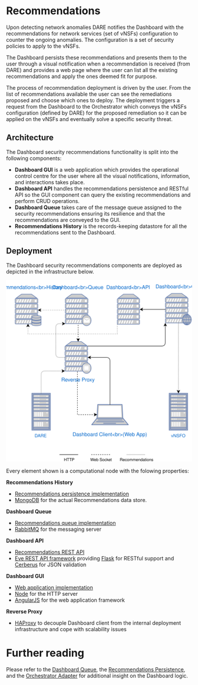 # Recommendations

Upon detecting network anomalies DARE notifies the Dashboard with the recommendations for network services (set of vNSFs) configuration to counter the ongoing anomalies. The configuration is a set of security policies to apply to the vNSFs.

The Dashboard persists these recommendations and presents them to the user through a visual notification when a recommendation is received (from DARE) and provides a web page where the user can list all the existing recommendations and apply the ones deemed fit for purpose.

The process of recommendation deployment is driven by the user. From the list of recommendations available the user can see the remediations proposed and choose which ones to deploy. The deployment triggers a request from the Dashboard to the Orchestrator which conveys the vNSFs configuration (defined by DARE) for the proposed remediation so it can be applied on the vNSFs and eventually solve a specific security threat.

## Architecture

The Dashboard security recommendations functionality is split into the following components:

* **Dashboard GUI** is a web application which provides the operational control centre for the user where all the visual notifications, information, and interactions takes place.
* **Dashboard API** handles the recommendations persistence and RESTful API so the GUI component can query the  existing recommendations and perform CRUD operations.
* **Dashboard Queue** takes care of the message queue assigned to the security recommendations ensuring its resilience and that the recommendations are conveyed to the GUI.
* **Recommendations History** is the records-keeping datastore for all the recommendations sent to the Dashboard.

## Deployment

The Dashboard security recommendations components are deployed as depicted in the infrastructure below.

![Recommendations deployment](images/recommendations.svg)

Every element shown is a computational node with the folowing properties:

**Recommendations History**

* [Recommendations persistence implementation](../backend/persistence/README.md)
* [MongoDB](https://www.mongodb.com/) for the actual Recommendations data store.

**Dashboard Queue**

* [Recommendations queue implementation](../backend/dare/README.md)
* [RabbitMQ](http://www.rabbitmq.com/) for the messaging server

**Dashboard API**

* [Recommendations REST API](../backend/persistence/README.md)
* [Eve REST API framework](http://eve.readthedocs.io/en/stable/) providing [Flask](http://flask.pocoo.org/) for RESTful support and [Cerberus](http://python-cerberus.org/) for JSON validation

**Dashboard GUI**

* [Web application implementation](../frontend/README.md)
* [Node](https://nodejs.org/) for the HTTP server
* [AngularJS](https://angularjs.org/) for the web application framework

**Reverse Proxy**

* [HAProxy](http://www.haproxy.org/) to decouple Dashboard client from the internal deployment infrastructure and cope with scalability issues

# Further reading

Please refer to the [Dashboard Queue](../dare/README.md), the [Recommendations Persistence](../persistence/README.md), and the [Orchestrator Adapter](../vnsfo/README.md) for additional insight on the Dashboard logic.
